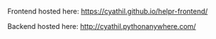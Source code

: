 Frontend hosted here: https://cyathil.github.io/helpr-frontend/

Backend hosted here: http://cyathil.pythonanywhere.com/
